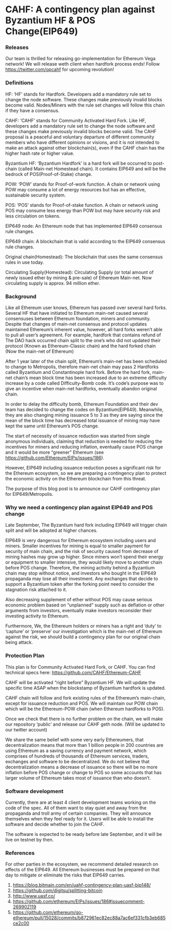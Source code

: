 # CAHF: A contingency plan against Byzantium HF & POS Change(EIP649)
### Releases

Our team is thrilled for releasing go-implementation for Ethereum Vega network!
We will release weth client when hardfork process ends!
Follow https://twitter.com/opcahf for upcoming revolution!

### Definitions
HF: ‘HF’ stands for Hardfork. Developers add a mandatory rule set to change the node software. These changes make previously invalid blocks become valid. Nodes/Miners with the rule set changes will follow this chain if they have a consensus.

CAHF: ‘CAHF’ stands for Community Activated Hard Fork. Like HF, developers add a mandatory rule set to change the node software and these changes make previously invalid blocks become valid. The CAHF proposal is a peaceful and voluntary departure of different community members who have different opinions or visions, and it is not intended to make an attack against other blockchain(s), even if the CAHF chain has the higher hash rate or higher value.

Byzantium HF: ‘Byzantium Hardfork’ is a hard fork will be occurred to post-chain (called Main-net Homestead chain). It contains EIP649 and will be the bedrock of POS(Proof-of-Stake) change.

POW: ‘POW’ stands for Proof-of-work function. A chain or network using POW may consume a lot of energy resources but has an effective, sustainable security system.

POS: ‘POS’ stands for Proof-of-stake function. A chain or network using POS may consume less energy than POW but may have security risk and less circulation on tokens.

EIP649 node: An Ethereum node that has implemented EIP649 consensus rule changes.

EIP649 chain: A blockchain that is valid according to the EIP649 consensus rule changes.

Original chain(Homestead): The blockchain that uses the same consensus rules in use today.

Circulating Supply(Homestead): Circulating Supply (or total amount of newly issued ether by mining & pre-sale) of Ethereum Main-net. Now circulating supply is approx. 94 million ether.

### Background

Like all Ethereum user knows, Ethereum has passed over several hard forks. Several HF that have initiated to Ethereum main-net caused several consensuses between Ethereum foundation, miners and community. Despite that changes of main-net consensus and protocol updates maintained Ethereum’s inherent value, however, all hard forks weren’t able to pull all user’s agreement. For example, hardfork that contains refund of The DAO hack occurred chain split to the one’s who did not updated their protocol (Known as Ethereum-Classic chain) and the hard forked chain (Now the main-net of Ethereum)

After 1 year later of the chain split, Ethereum’s main-net has been scheduled to change to Metropolis, therefore main-net chain may pass 2 Hardforks called Byzantium and Constantinople hard fork. Before the hard fork, main-net chain’s mean block time has been increased due to an extreme difficulty increase by a code called Difficulty-Bomb code. It’s code’s purpose was to give an incentive when main-net hardforks, eventually abandon original chain.

In order to delay the difficulty bomb, Ethereum Foundation and their dev team has decided to change the codes on Byzantium(EIP649). Meanwhile, they are also changing mining issuance 5 to 3 as they are saying since the mean of the block time has decreased total issuance of mining may have kept the same until Ethereum’s POS change.

The start of necessity of issuance reduction was started from single anonymous individuals, claiming that reduction is needed for reducing the incentives for miners and reducing inflation, eventually cause POS change and it would be more “greener” Ethereum (see https://github.com/Ethereum/EIPs/issues/186).

However, EIP649 including issuance reduction poses a significant risk for the Ethereum ecosystem, so we are preparing a contingency plan to protect the economic activity on the Ethereum blockchain from this threat.

The purpose of this blog post is to announce our CAHF contingency plan for EIP649/Metropolis.

### Why we need a contingency plan against EIP649 and POS change

Late September, The Byzantium hard fork including EIP649 will trigger chain split and will be adopted at higher chances.

EIP649 is very dangerous for Ethereum ecosystem including users and miners. Smaller incentives for mining is equal to smaller payment for security of main chain, and the risk of security caused from decrease of mining hashes may grow up higher. Since miners won’t spend their energy or equipment to smaller intensive, they would likely move to another chain before POS change. Therefore, the mining activity behind a Byzantium chain may stop without notice, and investors who bought in the EIP649 propaganda may lose all their investment. Any exchanges that decide to support a Byzantium token after the forking point need to consider the stagnation risk attached to it.

Also decreasing supplement of ether without POS may cause serious economic problem based on “unplanned” supply such as deflation or other arguments from investors, eventually make investors reconsider their investing activity to Ethereum.

Furthermore, We, the Ethereum holders or miners has a right and ‘duty’ to ‘capture’ or ‘preserve’ our investigation which is the main-net of Ethereum against the risk, we should build a contingency plan for our original chain being attack.

### Protection Plan

This plan is for Community Activated Hard Fork, or CAHF. You can find technical specs here:
https://github.com/CAHF/Ethereum-CAHF

CAHF will be activated “right before” Byzantium HF. We will update the specific time ASAP when the blockstamp of Byzantium hardfork is updated.

CAHF chain will follow and fork existing rules of the Ethereum’s main-chain, except for issuance reduction and POS. We will maintain our POW chain which will be the Ethereum-POW chain (when Ethereum hardforks to POS).

Once we check that there is no further problem on the chain, we will make our repository ‘public’ and release our CAHF geth node. (Will be updated to our twitter account)

We share the same belief with some very early Ethereumers, that decentralization means that more than 1 billion people in 200 countries are using Ethereum as a saving currency and payment network, which comprises of hundreds of thousands of Ethereum services, traders, exchanges and software to be decentralized. We do not believe that decentralization means a decrease of issuance so there will be no more inflation before POS change or change to POS so some accounts that has larger volume of Ethereum takes most of issuance than who doesn’t.

### Software development

Currently, there are at least 4 client development teams working on the code of the spec. All of them want to stay quiet and away from the propaganda and troll army of certain companies. They will announce themselves when they feel ready for it. Users will be able to install the software and decide whether to join the CAHF.

The software is expected to be ready before late September, and it will be live on testnet by then.

### References

For other parties in the ecosystem, we recommend detailed research on effects of the EIP649. All Ethereum businesses must be prepared on that day to mitigate or eliminate the risks that EIP649 carries.

1. https://blog.bitmain.com/en/uahf-contingency-plan-uasf-bip148/
2. https://github.com/digitsu/splitting-bitcoin
3. http://www.uasf.co/
4. https://github.com/ethereum/EIPs/issues/186#issuecomment-269902119
5. https://github.com/ethereum/go-ethereum/pull/15028/commits/b872961ec82ec88a7ac6ef331cfb3eb685ce2c00


